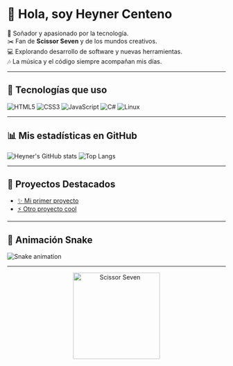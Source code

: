 
# 👋 Hola, soy Heyner Centeno  

🌌 Soñador y apasionado por la tecnología.  
✂️ Fan de **Scissor Seven** y de los mundos creativos.  
💻 Explorando desarrollo de software y nuevas herramientas.  
🎶 La música y el código siempre acompañan mis días.  

---

## 🚀 Tecnologías que uso
![HTML5](https://img.shields.io/badge/HTML5-E34F26?style=for-the-badge&logo=html5&logoColor=white)
![CSS3](https://img.shields.io/badge/CSS3-1572B6?style=for-the-badge&logo=css3&logoColor=white)
![JavaScript](https://img.shields.io/badge/JavaScript-F7DF1E?style=for-the-badge&logo=javascript&logoColor=black)
![C#](https://img.shields.io/badge/C%23-239120?style=for-the-badge&logo=c-sharp&logoColor=white)
![Linux](https://img.shields.io/badge/Linux-FCC624?style=for-the-badge&logo=linux&logoColor=black)

---

## 📊 Mis estadísticas en GitHub
![Heyner's GitHub stats](https://github-readme-stats.vercel.app/api?username=ryuunxo&show_icons=true&theme=tokyonight)
![Top Langs](https://github-readme-stats.vercel.app/api/top-langs/?username=ryuunxo&layout=compact&theme=tokyonight)

---

## 🌟 Proyectos Destacados
- [✨ Mi primer proyecto](https://github.com/ryuunxo/mi-proyecto)  
- [⚡ Otro proyecto cool](https://github.com/ryuunxo/otro-proyecto)

---

## 🐍 Animación Snake
![Snake animation](https://github.com/ryuunxo/ryuunxo/blob/output/github-contribution-grid-snake.svg)

---

<p align="center">
  <img src="https://i.imgur.com/vVYhS8h.gif" alt="Scissor Seven" width="200px"/>
</p>
